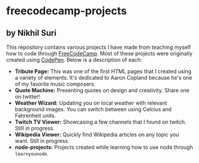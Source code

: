# freecodecamp-projects
## by Nikhil Suri

This repository contains various projects I have made from teaching myself how to code through [FreeCodeCamp](https://www.freecodecamp.org/). Most of these projects were originally created using [CodePen](https://codepen.io/). Below is a description of each:

* **Tribute Page:** This was one of the first HTML pages that I created using a variety of elements. It's dedicated to Aaron Copland because he's one of my favorite music composers.
* **Quote Machine:** Presenting quotes on design and creativity. Share one on twitter!
* **Weather Wizard:** Updating you on local weather with relevant background images. You can switch between using Celcius and Fahrenheit units.
* **Twitch TV Viewer:** Showcasing a few channels that I found on twitch. Still in progress.
* **Wikipedia Viewer:** Quickly find Wikipedia articles on any topic you want. Still in progress.
* **node-projects:** Projects created while learning how to use node through `learnyounode`.
